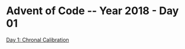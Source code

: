 # Advent of Code -- Year 2018 - Day 01

[Day 1: Chronal Calibration](https://adventofcode.com/2018/day/1)
